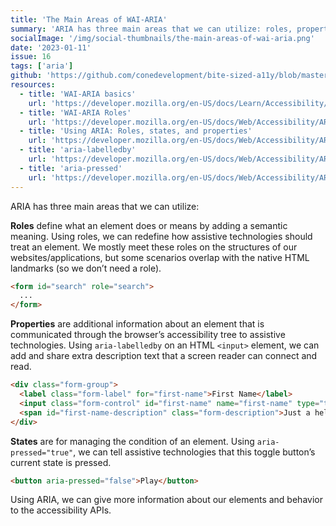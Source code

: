 ```yaml
---
title: 'The Main Areas of WAI-ARIA'
summary: 'ARIA has three main areas that we can utilize: roles, properties and states.'
socialImage: '/img/social-thumbnails/the-main-areas-of-wai-aria.png'
date: '2023-01-11'
issue: 16
tags: ['aria']
github: 'https://github.com/conedevelopment/bite-sized-a11y/blob/master/src/posts/the-main-areas-of-wai-aria.md'
resources:
  - title: 'WAI-ARIA basics'
    url: 'https://developer.mozilla.org/en-US/docs/Learn/Accessibility/WAI-ARIA_basics'
  - title: 'WAI-ARIA Roles'
    url: 'https://developer.mozilla.org/en-US/docs/Web/Accessibility/ARIA/Roles'
  - title: 'Using ARIA: Roles, states, and properties'
    url: 'https://developer.mozilla.org/en-US/docs/Web/Accessibility/ARIA/ARIA_Techniques'
  - title: 'aria-labelledby'
    url: 'https://developer.mozilla.org/en-US/docs/Web/Accessibility/ARIA/Attributes/aria-labelledby'
  - title: 'aria-pressed'
    url: 'https://developer.mozilla.org/en-US/docs/Web/Accessibility/ARIA/Attributes/aria-pressed'
---
```


ARIA has three main areas that we can utilize:

**Roles** define what an element does or means by adding a semantic meaning. Using roles, we can redefine how assistive technologies should treat an element. We mostly meet these roles on the structures of our websites/applications, but some scenarios overlap with the native HTML landmarks (so we don’t need a role).

```html
<form id="search" role="search">
  ...
</form>
```

**Properties** are additional information about an element that is communicated through the browser’s accessibility tree to assistive technologies. Using `aria-labelledby` on an HTML `<input>` element, we can add and share extra description text that a screen reader can connect and read.

```html
<div class="form-group">
  <label class="form-label" for="first-name">First Name</label>
  <input class="form-control" id="first-name" name="first-name" type="text" aria-describedby="first-name-description">
  <span id="first-name-description" class="form-description">Just a help text for presentation purposes.</span>
</div>
```

**States** are for managing the condition of an element. Using `aria-pressed="true"`, we can tell assistive technologies that this toggle button’s current state is pressed.

```html
<button aria-pressed="false">Play</button>
```

Using ARIA, we can give more information about our elements and behavior to the accessibility APIs.

